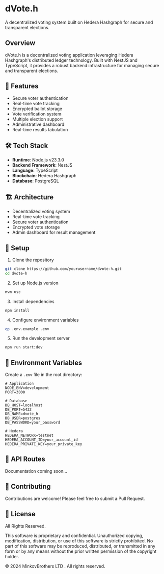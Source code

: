 # dVote.h

A decentralized voting system built on Hedera Hashgraph for secure and transparent elections.

## Overview

dVote.h is a decentralized voting application leveraging Hedera Hashgraph's distributed ledger technology. Built with NestJS and TypeScript, it provides a robust backend infrastructure for managing secure and transparent elections.

## 🚀 Features

- Secure voter authentication
- Real-time vote tracking
- Encrypted ballot storage
- Vote verification system
- Multiple election support
- Administrative dashboard
- Real-time results tabulation

## 🛠️ Tech Stack

- **Runtime**: Node.js v23.3.0
- **Backend Framework**: NestJS
- **Language**: TypeScript
- **Blockchain**: Hedera Hashgraph
- **Database**: PostgreSQL

## 🏗️ Architecture

- Decentralized voting system
- Real-time vote tracking
- Secure voter authentication
- Encrypted vote storage
- Admin dashboard for result management

## 🔧 Setup

1. Clone the repository

```bash
git clone https://github.com/yourusername/dvote-h.git
cd dvote-h
```

2. Set up Node.js version

```bash
nvm use
```

3. Install dependencies

```bash
npm install
```

4. Configure environment variables

```bash
cp .env.example .env
```

5. Run the development server

```bash
npm run start:dev
```

## 📝 Environment Variables

Create a `.env` file in the root directory:

```env
# Application
NODE_ENV=development
PORT=3000

# Database
DB_HOST=localhost
DB_PORT=5432
DB_NAME=dvote_h
DB_USER=postgres
DB_PASSWORD=your_password

# Hedera
HEDERA_NETWORK=testnet
HEDERA_ACCOUNT_ID=your_account_id
HEDERA_PRIVATE_KEY=your_private_key
```

## 🚗 API Routes

Documentation coming soon...

## 🤝 Contributing

Contributions are welcome! Please feel free to submit a Pull Request.

## 📄 License

All Rights Reserved.

This software is proprietary and confidential. Unauthorized copying, modification, distribution,
or use of this software is strictly prohibited. No part of this software may be reproduced,
distributed, or transmitted in any form or by any means without the prior written permission
of the copyright holder.

© 2024 MinkovBrothers LTD . All rights reserved.
